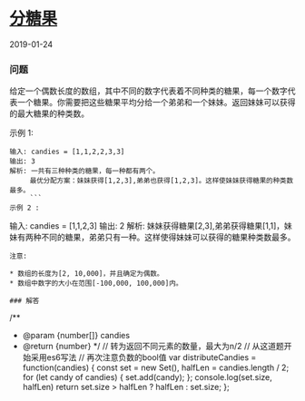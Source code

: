 # [分糖果](https://leetcode-cn.com/problems/distribute-candies)
2019-01-24

### 问题

给定一个偶数长度的数组，其中不同的数字代表着不同种类的糖果，每一个数字代表一个糖果。你需要把这些糖果平均分给一个弟弟和一个妹妹。返回妹妹可以获得的最大糖果的种类数。

示例 1:

```
输入: candies = [1,1,2,2,3,3]
输出: 3
解析: 一共有三种种类的糖果，每一种都有两个。
     最优分配方案：妹妹获得[1,2,3],弟弟也获得[1,2,3]。这样使妹妹获得糖果的种类数最多。
     ```
示例 2 :

```
输入: candies = [1,1,2,3]
输出: 2
解析: 妹妹获得糖果[2,3],弟弟获得糖果[1,1]，妹妹有两种不同的糖果，弟弟只有一种。这样使得妹妹可以获得的糖果种类数最多。
```
注意:

* 数组的长度为[2, 10,000]，并且确定为偶数。
* 数组中数字的大小在范围[-100,000, 100,000]内。

### 解答

```
/**
 * @param {number[]} candies
 * @return {number}
 */
// 转为返回不同元素的数量，最大为n/2
// 从这道题开始采用es6写法
// 再次注意负数的bool值
var distributeCandies = function(candies) {
    const set = new Set(), halfLen = candies.length / 2;
    for (let candy of candies) {
        set.add(candy);
    };
    console.log(set.size, halfLen)
    return set.size > halfLen ? halfLen : set.size;
};
```